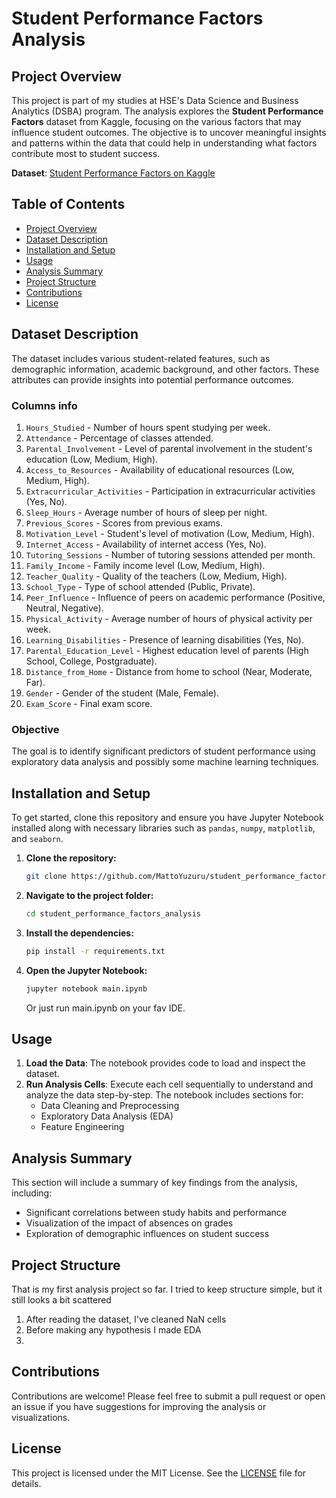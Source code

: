 # Student Performance Factors Analysis

## Project Overview

This project is part of my studies at HSE's Data Science and Business Analytics (DSBA) program. The analysis explores the **Student Performance Factors** dataset from Kaggle, focusing on the various factors that may influence student outcomes. The objective is to uncover meaningful insights and patterns within the data that could help in understanding what factors contribute most to student success.

**Dataset**: [Student Performance Factors on Kaggle](https://www.kaggle.com/datasets/lainguyn123/student-performance-factors)

## Table of Contents

- [Project Overview](#project-overview)
- [Dataset Description](#dataset-description)
- [Installation and Setup](#installation-and-setup)
- [Usage](#usage)
- [Analysis Summary](#analysis-summary)
- [Project Structure](#project-structure)
- [Contributions](#contributions)
- [License](#license)

## Dataset Description

The dataset includes various student-related features, such as demographic information, academic background, and other factors. These attributes can provide insights into potential performance outcomes.

### Columns info
1) `Hours_Studied` - Number of hours spent studying per week.
2) `Attendance` - Percentage of classes attended.
3) `Parental_Involvement` - Level of parental involvement in the student's education (Low, Medium, High).
4) `Access_to_Resources` - Availability of educational resources (Low, Medium, High).
5) `Extracurricular_Activities` - Participation in extracurricular activities (Yes, No).
6) `Sleep_Hours` - Average number of hours of sleep per night.
7) `Previous_Scores` - Scores from previous exams.
8) `Motivation_Level` - Student's level of motivation (Low, Medium, High).
9) `Internet_Access` - Availability of internet access (Yes, No).
10) `Tutoring_Sessions` - Number of tutoring sessions attended per month.
11) `Family_Income` - Family income level (Low, Medium, High).
12) `Teacher_Quality`	- Quality of the teachers (Low, Medium, High).
13) `School_Type` - Type of school attended (Public, Private).
14) `Peer_Influence` - Influence of peers on academic performance (Positive, Neutral, Negative).
15) `Physical_Activity` - Average number of hours of physical activity per week.
16) `Learning_Disabilities` - Presence of learning disabilities (Yes, No).
17) `Parental_Education_Level` - Highest education level of parents (High School, College, Postgraduate).
18) `Distance_from_Home` - Distance from home to school (Near, Moderate, Far).
19) `Gender` - Gender of the student (Male, Female).
20) `Exam_Score` - Final exam score.

### Objective
The goal is to identify significant predictors of student performance using exploratory data analysis and possibly some machine learning techniques.

## Installation and Setup

To get started, clone this repository and ensure you have Jupyter Notebook installed along with necessary libraries such as `pandas`, `numpy`, `matplotlib`, and `seaborn`.

1. **Clone the repository:**
   ```bash
   git clone https://github.com/MattoYuzuru/student_performance_factors_analysis.git
   ```

2. **Navigate to the project folder:**
   ```bash
   cd student_performance_factors_analysis
   ```

3. **Install the dependencies:**
   ```bash
   pip install -r requirements.txt
   ```

4. **Open the Jupyter Notebook:**
   ```bash
   jupyter notebook main.ipynb
   ```
   Or just run main.ipynb on your fav IDE.

## Usage

1. **Load the Data**: The notebook provides code to load and inspect the dataset.
2. **Run Analysis Cells**: Execute each cell sequentially to understand and analyze the data step-by-step. The notebook includes sections for:
   - Data Cleaning and Preprocessing
   - Exploratory Data Analysis (EDA)
   - Feature Engineering

## Analysis Summary

This section will include a summary of key findings from the analysis, including:
- Significant correlations between study habits and performance
- Visualization of the impact of absences on grades
- Exploration of demographic influences on student success

## Project Structure
That is my first analysis project so far. I tried to keep structure simple, but it still looks a bit scattered
1) After reading the dataset, I've cleaned NaN cells 
2) Before making any hypothesis I made EDA
3) 

## Contributions

Contributions are welcome! Please feel free to submit a pull request or open an issue if you have suggestions for improving the analysis or visualizations.

## License

This project is licensed under the MIT License. See the [LICENSE](LICENSE) file for details.
